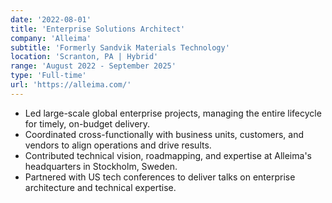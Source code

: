 ```yaml
---
date: '2022-08-01'
title: 'Enterprise Solutions Architect'
company: 'Alleima'
subtitle: 'Formerly Sandvik Materials Technology'
location: 'Scranton, PA | Hybrid'
range: 'August 2022 - September 2025'
type: 'Full-time'
url: 'https://alleima.com/'
---
```


- Led large-scale global enterprise projects, managing the entire lifecycle for timely, on-budget delivery.
- Coordinated cross-functionally with business units, customers, and vendors to align operations and drive results.
- Contributed technical vision, roadmapping, and expertise at Alleima's headquarters in Stockholm, Sweden.
- Partnered with US tech conferences to deliver talks on enterprise architecture and technical expertise.

